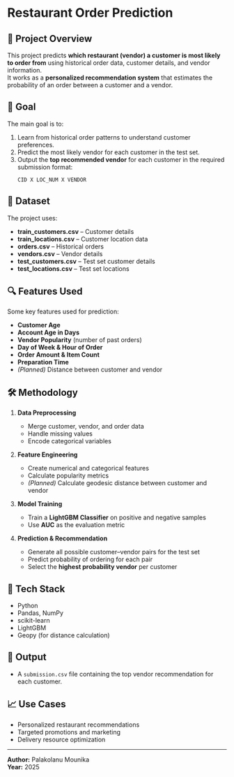 
# Restaurant Order Prediction

## 📌 Project Overview
This project predicts **which restaurant (vendor) a customer is most likely to order from** using historical order data, customer details, and vendor information.  
It works as a **personalized recommendation system** that estimates the probability of an order between a customer and a vendor.

## 🎯 Goal
The main goal is to:
1. Learn from historical order patterns to understand customer preferences.
2. Predict the most likely vendor for each customer in the test set.
3. Output the **top recommended vendor** for each customer in the required submission format:
   ```
   CID X LOC_NUM X VENDOR
   ```

## 📂 Dataset
The project uses:
- **train_customers.csv** – Customer details
- **train_locations.csv** – Customer location data
- **orders.csv** – Historical orders
- **vendors.csv** – Vendor details
- **test_customers.csv** – Test set customer details
- **test_locations.csv** – Test set locations

## 🔍 Features Used
Some key features used for prediction:
- **Customer Age**
- **Account Age in Days**
- **Vendor Popularity** (number of past orders)
- **Day of Week & Hour of Order**
- **Order Amount & Item Count**
- **Preparation Time**
- *(Planned)* Distance between customer and vendor

## 🛠️ Methodology
1. **Data Preprocessing**
   - Merge customer, vendor, and order data
   - Handle missing values
   - Encode categorical variables

2. **Feature Engineering**
   - Create numerical and categorical features
   - Calculate popularity metrics
   - *(Planned)* Calculate geodesic distance between customer and vendor

3. **Model Training**
   - Train a **LightGBM Classifier** on positive and negative samples
   - Use **AUC** as the evaluation metric

4. **Prediction & Recommendation**
   - Generate all possible customer–vendor pairs for the test set
   - Predict probability of ordering for each pair
   - Select the **highest probability vendor** per customer

## 🚀 Tech Stack
- Python
- Pandas, NumPy
- scikit-learn
- LightGBM
- Geopy (for distance calculation)

## 📜 Output
- A `submission.csv` file containing the top vendor recommendation for each customer.

## 📈 Use Cases
- Personalized restaurant recommendations
- Targeted promotions and marketing
- Delivery resource optimization

---
**Author:** Palakolanu Mounika  
**Year:** 2025
